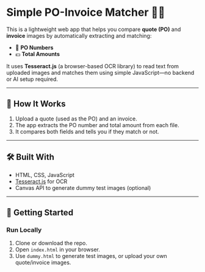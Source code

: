 # Simple PO-Invoice Matcher 🧾✅

This is a lightweight web app that helps you compare **quote (PO)** and **invoice** images by automatically extracting and matching:

- 📌 **PO Numbers**
- 💵 **Total Amounts**

It uses **Tesseract.js** (a browser-based OCR library) to read text from uploaded images and matches them using simple JavaScript—no backend or AI setup required.

---

## 🔧 How It Works

1. Upload a quote (used as the PO) and an invoice.
2. The app extracts the PO number and total amount from each file.
3. It compares both fields and tells you if they match or not.

---

## 🛠️ Built With

- HTML, CSS, JavaScript
- [Tesseract.js](https://github.com/naptha/tesseract.js) for OCR
- Canvas API to generate dummy test images (optional)

---

## 🚀 Getting Started

### Run Locally

1. Clone or download the repo.
2. Open `index.html` in your browser.
3. Use `dummy.html` to generate test images, or upload your own quote/invoice images.
